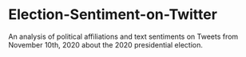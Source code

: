 # Election-Sentiment-on-Twitter
An analysis of political affiliations and text sentiments on Tweets from November 10th, 2020 about the 2020 presidential election.
